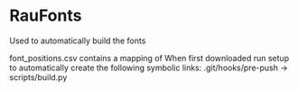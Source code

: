 # RauFonts
Used to automatically build the fonts

font_positions.csv contains a mapping of
When first downloaded run setup to automatically create the following symbolic links:
.git/hooks/pre-push -> scripts/build.py
